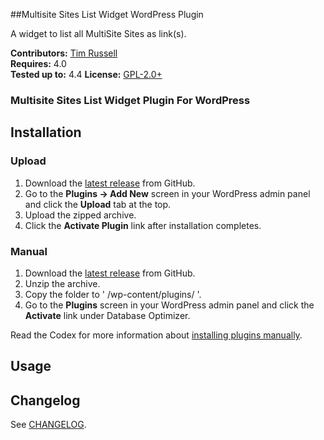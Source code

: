 ##Multisite Sites List Widget WordPress Plugin

A widget to list all MultiSite Sites as link(s).

__Contributors:__ [Tim Russell](https://github.com/tdavidrussell)   
__Requires:__ 4.0   
__Tested up to:__ 4.4
__License:__ [GPL-2.0+](http://www.gnu.org/licenses/gpl-2.0.html)   


### Multisite Sites List Widget Plugin For WordPress

## Installation ##

### Upload ###

1. Download the [latest release](https://github.com/tdavidrussell/rone-multisite-sites-widget/archive/master.zip) from GitHub.
2. Go to the __Plugins &rarr; Add New__ screen in your WordPress admin panel and click the __Upload__ tab at the top.
3. Upload the zipped archive.
4. Click the __Activate Plugin__ link after installation completes.

### Manual ###

1. Download the [latest release](https://github.com/tdavidrussell/rone-multisite-sites-widget/archive/master.zip) from GitHub.
2. Unzip the archive.
3. Copy the folder to ' /wp-content/plugins/ '.
4. Go to the __Plugins__ screen in your WordPress admin panel and click the __Activate__ link under Database Optimizer.

Read the Codex for more information about [installing plugins manually](http://codex.wordpress.org/Managing_Plugins#Manual_Plugin_Installation).


## Usage ##


## Changelog

See [CHANGELOG](changelog.md).

